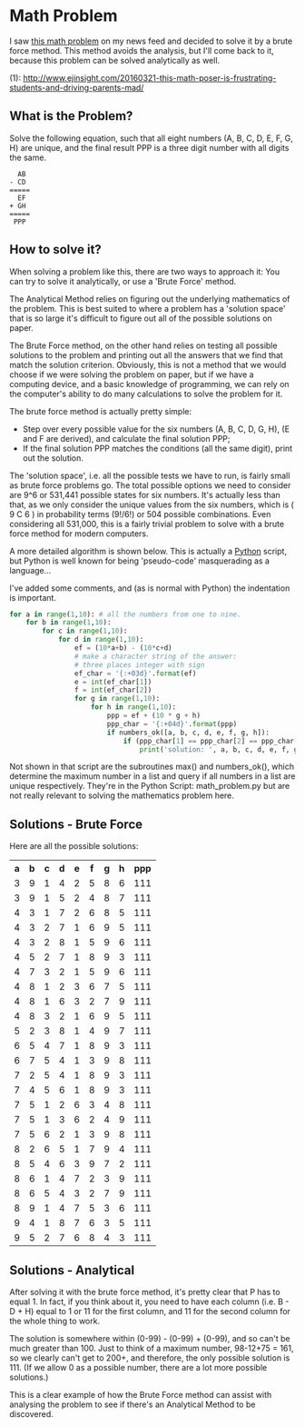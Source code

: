 # Math Problem

I saw [this math problem](1) on my news feed and decided to solve it by a brute force method.  This method avoids the analysis, but I'll come back to it, because this problem can be solved analytically as well.

(1): http://www.ejinsight.com/20160321-this-math-poser-is-frustrating-students-and-driving-parents-mad/

## What is the Problem?

Solve the following equation, such that all eight numbers (A, B, C, D, E, F, G, H) are unique, and the final result PPP is a three digit number with all digits the same.

      AB
    - CD
    =====
      EF
    + GH
    =====
     PPP

## How to solve it?
When solving a problem like this, there are two ways to approach it: You can try to solve it analytically, or use a 'Brute Force' method.

The Analytical Method relies on figuring out the underlying mathematics of the problem. This is best suited to where a problem has a 'solution space' that is so large it's difficult to figure out all of the possible solutions on paper.

The Brute Force method, on the other hand relies on testing all possible solutions to the problem and printing out all the answers that we find that match the solution criterion. Obviously, this is not a method that we would choose if we were solving the problem on paper, but if we have a computing device, and a basic knowledge of programming, we can rely on the computer's ability to do many calculations to solve the problem for it.

The brute force method is actually pretty simple:
- Step over every possible value for the six numbers (A, B, C, D, G, H), (E and F are derived), and calculate the final solution PPP;
- If the final solution PPP matches the conditions (all the same digit), print out the solution.

The 'solution space', i.e. all the possible tests we have to run, is fairly small as brute force problems go. The total possible options we need to consider are 9^6 or 531,441 possible states for six numbers. It's actually less than that, as we only consider the unique values from the six numbers, which is ( 9 C 6 ) in probability terms (9!/6!) or 504 possible combinations. Even considering all 531,000, this is a fairly trivial problem to solve with a brute force method for modern computers.

A more detailed algorithm is shown below. This is actually a [Python](http://www.python.org) script, but Python is well known for being 'pseudo-code' masquerading as a language...

I've added some comments, and (as is normal with Python) the indentation is important.

````python
for a in range(1,10): # all the numbers from one to nine.
	for b in range(1,10):
		for c in range(1,10):
			for d in range(1,10):
				ef = (10*a+b) - (10*c+d)
				# make a character string of the answer: 
				# three places integer with sign
				ef_char = '{:+03d}'.format(ef)
				e = int(ef_char[1])
				f = int(ef_char[2])
				for g in range(1,10):
					for h in range(1,10):
						ppp = ef + (10 * g + h)
						ppp_char = '{:+04d}'.format(ppp)
						if numbers_ok([a, b, c, d, e, f, g, h]):
							if (ppp_char[1] == ppp_char[2] == ppp_char[3]):
								print('solution: ', a, b, c, d, e, f, g, h, ppp)
````

Not shown in that script are the subroutines max() and numbers_ok(), which determine the maximum number in a list and query if all numbers in a list are unique respectively.  They're in the Python Script: math_problem.py but are not really relevant to solving the mathematics problem here.


## Solutions - Brute Force

Here are all the possible solutions:
<table>
<tr><th> a</th><th> b</th><th> c</th><th> d</th><th> e</th><th> f</th><th> g</th><th> h</th><th> ppp</th></tr>
<tr><td> 3</td><td> 9</td><td> 1</td><td> 4</td><td> 2</td><td> 5</td><td> 8</td><td> 6</td><td> 111</td></tr>
<tr><td> 3</td><td> 9</td><td> 1</td><td> 5</td><td> 2</td><td> 4</td><td> 8</td><td> 7</td><td> 111</td></tr>
<tr><td> 4</td><td> 3</td><td> 1</td><td> 7</td><td> 2</td><td> 6</td><td> 8</td><td> 5</td><td> 111</td></tr>
<tr><td> 4</td><td> 3</td><td> 2</td><td> 7</td><td> 1</td><td> 6</td><td> 9</td><td> 5</td><td> 111</td></tr>
<tr><td> 4</td><td> 3</td><td> 2</td><td> 8</td><td> 1</td><td> 5</td><td> 9</td><td> 6</td><td> 111</td></tr>
<tr><td> 4</td><td> 5</td><td> 2</td><td> 7</td><td> 1</td><td> 8</td><td> 9</td><td> 3</td><td> 111</td></tr>
<tr><td> 4</td><td> 7</td><td> 3</td><td> 2</td><td> 1</td><td> 5</td><td> 9</td><td> 6</td><td> 111</td></tr>
<tr><td> 4</td><td> 8</td><td> 1</td><td> 2</td><td> 3</td><td> 6</td><td> 7</td><td> 5</td><td> 111</td></tr>
<tr><td> 4</td><td> 8</td><td> 1</td><td> 6</td><td> 3</td><td> 2</td><td> 7</td><td> 9</td><td> 111</td></tr>
<tr><td> 4</td><td> 8</td><td> 3</td><td> 2</td><td> 1</td><td> 6</td><td> 9</td><td> 5</td><td> 111</td></tr>
<tr><td> 5</td><td> 2</td><td> 3</td><td> 8</td><td> 1</td><td> 4</td><td> 9</td><td> 7</td><td> 111</td></tr>
<tr><td> 6</td><td> 5</td><td> 4</td><td> 7</td><td> 1</td><td> 8</td><td> 9</td><td> 3</td><td> 111</td></tr>
<tr><td> 6</td><td> 7</td><td> 5</td><td> 4</td><td> 1</td><td> 3</td><td> 9</td><td> 8</td><td> 111</td></tr>
<tr><td> 7</td><td> 2</td><td> 5</td><td> 4</td><td> 1</td><td> 8</td><td> 9</td><td> 3</td><td> 111</td></tr>
<tr><td> 7</td><td> 4</td><td> 5</td><td> 6</td><td> 1</td><td> 8</td><td> 9</td><td> 3</td><td> 111</td></tr>
<tr><td> 7</td><td> 5</td><td> 1</td><td> 2</td><td> 6</td><td> 3</td><td> 4</td><td> 8</td><td> 111</td></tr>
<tr><td> 7</td><td> 5</td><td> 1</td><td> 3</td><td> 6</td><td> 2</td><td> 4</td><td> 9</td><td> 111</td></tr>
<tr><td> 7</td><td> 5</td><td> 6</td><td> 2</td><td> 1</td><td> 3</td><td> 9</td><td> 8</td><td> 111</td></tr>
<tr><td> 8</td><td> 2</td><td> 6</td><td> 5</td><td> 1</td><td> 7</td><td> 9</td><td> 4</td><td> 111</td></tr>
<tr><td> 8</td><td> 5</td><td> 4</td><td> 6</td><td> 3</td><td> 9</td><td> 7</td><td> 2</td><td> 111</td></tr>
<tr><td> 8</td><td> 6</td><td> 1</td><td> 4</td><td> 7</td><td> 2</td><td> 3</td><td> 9</td><td> 111</td></tr>
<tr><td> 8</td><td> 6</td><td> 5</td><td> 4</td><td> 3</td><td> 2</td><td> 7</td><td> 9</td><td> 111</td></tr>
<tr><td> 8</td><td> 9</td><td> 1</td><td> 4</td><td> 7</td><td> 5</td><td> 3</td><td> 6</td><td> 111</td></tr>
<tr><td> 9</td><td> 4</td><td> 1</td><td> 8</td><td> 7</td><td> 6</td><td> 3</td><td> 5</td><td> 111</td></tr>
<tr><td> 9</td><td> 5</td><td> 2</td><td> 7</td><td> 6</td><td> 8</td><td> 4</td><td> 3</td><td> 111</td></tr>
</table>

## Solutions - Analytical

After solving it with the brute force method, it's pretty clear that P has to equal 1. In fact, if you think about it, you need to have each column (i.e. B - D + H) equal to 1 or 11 for the first column, and 11 for the second column for the whole thing to work.

The solution is somewhere within (0-99) - (0-99) + (0-99), and so can't be much greater than 100. Just to think of a maximum number, 98-12+75 = 161, so we clearly can't get to 200+, and therefore, the only possible solution is 111. (If we allow 0 as a possible number, there are a lot more possible solutions.)

This is a clear example of how the Brute Force method can assist with analysing the problem to see if there's an Analytical Method to be discovered.
